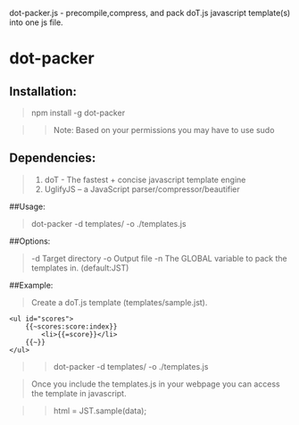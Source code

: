 dot-packer.js - precompile,compress, and pack doT.js javascript template(s) into one js file.

dot-packer
==========

## Installation: 
	
>npm install -g dot-packer
	
>>Note: Based on your permissions you may have to use sudo

## Dependencies:
>1.	doT - The fastest + concise javascript template engine
>2.	UglifyJS – a JavaScript parser/compressor/beautifier

##Usage:  

>dot-packer -d templates/ -o ./templates.js

##Options:

>-d 	Target directory <path>
>-o	Output file <path>
>-n  The GLOBAL variable to pack the templates in. (default:JST)
	

##Example:
	
>Create a doT.js template (templates/sample.jst).

	<ul id="scores">
		{{~scores:score:index}}
			<li>{{=score}}</li>
		{{~}}
	</ul>

>>dot-packer -d templates/ -o ./templates.js

>Once you include the templates.js in your webpage you can access
>the template in javascript.

>>html = JST.sample(data);